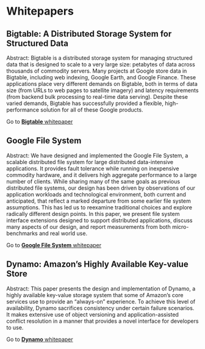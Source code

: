 # Whitepapers

## Bigtable: A Distributed Storage System for Structured Data

Abstract: Bigtable is a distributed storage system for managing structured data that is designed to scale to a very large size: petabytes of data across thousands of commodity servers. Many projects at Google store data in Bigtable, including web indexing, Google Earth, and Google Finance. These applications place very different demands on Bigtable, both in terms of data size (from URLs to web pages to satellite imagery) and latency requirements (from backend bulk processing to real-time data serving). Despite these varied demands, Bigtable has successfully provided a flexible, high-performance solution for all of these Google products.

Go to [**Bigtable** whitepaper](https://static.googleusercontent.com/media/research.google.com/en//archive/bigtable-osdi06.pdf)

## Google File System

Abstract: We have designed and implemented the Google File System, a scalable distributed file system for large distributed data-intensive applications. It provides fault tolerance while running on inexpensive commodity hardware, and it delivers high aggregate performance to a large number of clients.
While sharing many of the same goals as previous distributed file systems, our design has been driven by observations of our application workloads and technological environment, both current and anticipated, that reflect a marked departure from some earlier file system assumptions. This has led us to reexamine traditional choices and explore radically different design points.
In this paper, we present file system interface extensions designed to support distributed applications, discuss many aspects of our design, and report measurements from both micro-benchmarks and real world use.

Go to [**Google File System** whitepaper](https://static.googleusercontent.com/media/research.google.com/en//archive/gfs-sosp2003.pdf)


## Dynamo: Amazon’s Highly Available Key-value Store

Abstract: This paper presents the design and implementation of Dynamo, a highly available key-value storage system that some of Amazon’s core services use to provide an “always-on” experience. To achieve this level of availability, Dynamo sacrifices consistency under certain failure scenarios. It makes extensive use of object versioning and application-assisted conflict resolution in a manner that provides a novel interface for developers to use.

Go to [**Dynamo** whitepaper](https://www.allthingsdistributed.com/files/amazon-dynamo-sosp2007.pdf)